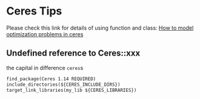 # Ceres Tips

Please check this link for details of using function and class: [How to model optimization problems in ceres](http://ceres-solver.org/nnls_modeling.html?highlight=addparameterblock#_CPPv2N5ceres7Problem17AddParameterBlockEPdiP21LocalParameterization)

## Undefined reference to Ceres::xxx

the capital in difference `ceres`s

```txt
find_package(Ceres 1.14 REQUIRED)
include_directories(${CERES_INCLUDE_DIRS})
target_link_libraries(my_lib ${CERES_LIBRARIES})
```
